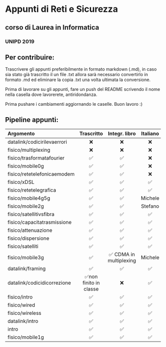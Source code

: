 # Appunti di Reti e Sicurezza
## corso di Laurea in Informatica
### UNIPD 2019

## Per contribuire:
Trascrivere gli appunti preferibilmente in formato markdown (.md), in caso sia stato già trascritto il un file .txt allora sarà necessario convertirlo in formato .md ed eliminare la copia .txt una volta ultimata la conversione.

Prima di lavorare su gli appunti, fare un push del README scrivendo il nome  nella casella dove lavorerete, antiridondanza.

Prima pushare i cambiamenti aggiornando le caselle. Buon lavoro :)

## Pipeline appunti:

| Argomento | Trascritto | Integr. libro | Italiano | Formattazione |
| :-- | :-: | :-: | :-: | :-: |
| datalink/codicirilevaerrori | ❌ | ❌ | ❌ | ❌ |
| fisico/multiplexing | ❌ | ❌ | ❌ | ❌ |
| fisico/trasformatafourier | ✅ | ✅ | ❌ | ✅ |
| fisico/mobile0g | ✅ | ✅ | ❌ | ✅ |
| fisico/retetelefonicaemodem | ✅ | ✅ | ❌ | ✅ |
| fisico/xDSL | ✅ | ✅ | ✅ | ✅ |
| fisico/retetelegrafica | ✅ | ✅ | ✅ | ✅ |
| fisico/mobile4g5g | ✅ | ✅ | Michele | ✅ |
| fisico/mobile2g | ✅ | ✅ | Stefano | ✅ |
| fisico/satellitivsfibra | ✅ | ✅ | ✅ | ✅ |
| fisico/capacitatrasmissione | ✅ | ✅ | ✅ | ✅ |
| fisico/attenuazione | ✅ | ✅ | ✅ | ✅ |
| fisico/dispersione | ✅ | ✅ | ✅ | ✅ |
| fisico/satelliti | ✅ | ✅ | ✅  | ✅ |
| fisico/mobile3g | ✅ | ✅ CDMA in multiplexing | Michele | ✅ |
| datalink/framing | ✅ | ✅ | ✅ | ✅ |
| datalink/codicidicorrezione | ✅non finito in classe| ❌ | ✅ | ✅ |
| fisico/intro | ✅ | ✅ | ✅ | ✅ |
| fisico/wired | ✅ | ✅ | ✅ | ✅ |
| fisico/wireless | ✅ | ✅ | ✅ | ✅ |
| datalink/intro | ✅ | ✅ | ✅ | ✅ |
| intro | ✅ | ✅ | ✅ | ✅ |
| fisico/mobile1g | ✅ | ✅ | ✅ | ✅ |
